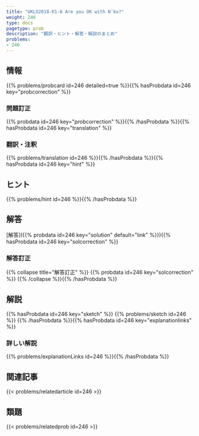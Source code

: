 ```yaml
---
title: "UKLO2018-R1-6 Are you OK with N’ko?"
weight: 246
type: docs
pagetype: prob
description: "翻訳・ヒント・解答・解説のまとめ"
problems: 
- 246
---
```


## 情報

{{% problems/probcard id=246 detailed=true %}}{{% hasProbdata id=246 key="probcorrection" %}}

### 問題訂正

{{% probdata id=246 key="probcorrection" %}}{{% /hasProbdata %}}{{% hasProbdata id=246 key="translation" %}}

### 翻訳・注釈

{{% problems/translation id=246 %}}{{% /hasProbdata %}}{{% hasProbdata id=246 key="hint" %}}

## ヒント

{{% problems/hint id=246 %}}{{% /hasProbdata %}}

## 解答

[解答]({{% probdata id=246 key="solution" default="link" %}}){{% hasProbdata id=246 key="solcorrection" %}}

### 解答訂正

{{% collapse title="解答訂正" %}}
{{% probdata id=246 key="solcorrection" %}}
{{% /collapse %}}{{% /hasProbdata %}}

## 解説

{{% hasProbdata id=246 key="sketch" %}}
{{% problems/sketch id=246 %}}
{{% /hasProbdata %}}{{% hasProbdata id=246 key="explanationlinks" %}}

### 詳しい解説

{{% problems/explanationLinks id=246 %}}{{% /hasProbdata %}}

## 関連記事

{{< problems/relatedarticle id=246 >}}

## 類題

{{< problems/relatedprob id=246 >}}
